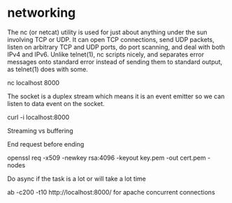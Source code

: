 # networking

The nc (or netcat) utility is used for just about anything under the sun involving TCP or UDP. It can open TCP connections, send UDP packets, listen on arbitrary TCP and UDP ports, do port scanning, and deal with both IPv4 and IPv6. Unlike telnet(1), nc scripts nicely, and separates error messages onto standard error instead of sending them to standard output, as telnet(1) does with some.

nc localhost 8000

The socket is a duplex stream which means it is an event emitter so we can listen to data event on the socket.


curl -i  localhost:8000

Streaming vs buffering

End request before ending 


openssl req -x509 -newkey rsa:4096 -keyout key.pem -out cert.pem -nodes

Do async if the task is a lot or will take a lot time 

 ab -c200 -t10 http://localhost:8000/ for apache concurrent connections